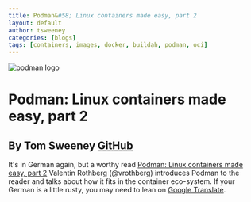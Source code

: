 ```yaml
---
title: Podman&#58; Linux containers made easy, part 2
layout: default
author: tsweeney
categories: [blogs]
tags: [containers, images, docker, buildah, podman, oci]
---
```


![podman logo](../static/vectors/raw/podman.svg)

# Podman&#58; Linux containers made easy, part 2

## By Tom Sweeney [GitHub](https://github.com/TomSweeneyRedhat)

It's in German again, but a worthy read [Podman: Linux containers made easy, part 2](https://www.heise.de/developer/artikel/Podman-Linux-Container-einfach-gemacht-Teil-2-4429630.html) Valentin Rothberg (@vrothberg) introduces Podman to the reader and talks about how it fits in the container eco-system. If your German is a little rusty, you may need to lean on [Google Translate](https://translate.google.com/?hl=en&tab=TT&authuser=0).
